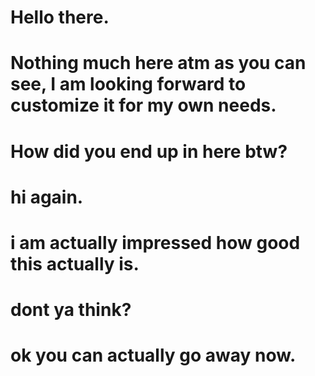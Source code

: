 # Hello there.
# Nothing much here atm as you can see, I am looking forward to customize it for my own needs. 
# How did you end up in here btw?
# hi again.
# i am actually impressed how good this actually is.
# dont ya think? 
# ok you can actually go away now.